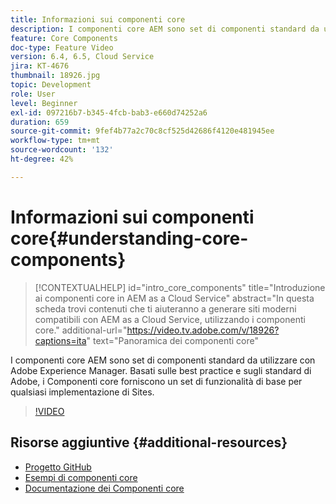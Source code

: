 ```yaml
---
title: Informazioni sui componenti core
description: I componenti core AEM sono set di componenti standard da utilizzare con Adobe Experience Manager. Basati sulle best practice e sugli standard di Adobe, i Componenti core forniscono un set di funzionalità di base per qualsiasi implementazione di Sites.
feature: Core Components
doc-type: Feature Video
version: 6.4, 6.5, Cloud Service
jira: KT-4676
thumbnail: 18926.jpg
topic: Development
role: User
level: Beginner
exl-id: 097216b7-b345-4fcb-bab3-e660d74252a6
duration: 659
source-git-commit: 9fef4b77a2c70c8cf525d42686f4120e481945ee
workflow-type: tm+mt
source-wordcount: '132'
ht-degree: 42%

---
```


# Informazioni sui componenti core{#understanding-core-components}

>[!CONTEXTUALHELP]
>id="intro_core_components"
>title="Introduzione ai componenti core in AEM as a Cloud Service"
>abstract="In questa scheda trovi contenuti che ti aiuteranno a generare siti moderni compatibili con AEM as a Cloud Service, utilizzando i componenti core."
>additional-url="https://video.tv.adobe.com/v/18926?captions=ita" text="Panoramica dei componenti core"

I componenti core AEM sono set di componenti standard da utilizzare con Adobe Experience Manager. Basati sulle best practice e sugli standard di Adobe, i Componenti core forniscono un set di funzionalità di base per qualsiasi implementazione di Sites.

>[!VIDEO](https://video.tv.adobe.com/v/18926?quality=12&learn=on)

## Risorse aggiuntive {#additional-resources}

* [Progetto GitHub](https://github.com/adobe/aem-core-wcm-components)
* [Esempi di componenti core](https://www.aemcomponents.dev/)
* [Documentazione dei Componenti core](https://experienceleague.adobe.com/docs/experience-manager-core-components/using/introduction.html?lang=it)
